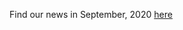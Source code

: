 Find our news in September, 2020 [here](https://drive.google.com/file/d/1aXh978anABPcydkqvQJVz2aOJcIJRrSO/view?usp=drive_link)
